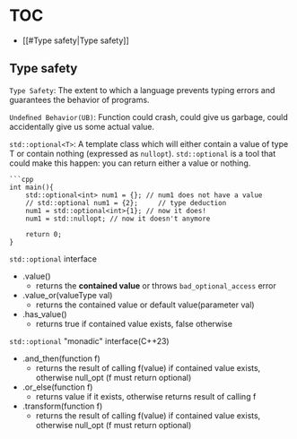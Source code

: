 # TOC
- [[#Type safety|Type safety]]

## Type safety

`Type Safety`: The extent to which a language prevents typing errors and guarantees the behavior of programs.

`Undeﬁned Behavior(UB)`: Function could crash, could give us garbage, could accidentally give us some actual value.

`std::optional<T>`: A template class which will either contain a value of type T or contain nothing (expressed as `nullopt`). `std::optional` is a tool that could make this happen: you can return either a value or nothing.

```ad-example
```cpp
int main(){
	std::optional<int> num1 = {}; // num1 does not have a value
	// std::optional num1 = {2};     // type deduction
	num1 = std::optional<int>{1}; // now it does!
	num1 = std::nullopt; // now it doesn't anymore
 
	return 0;
}
```

 `std::optional` interface
 - .value()
	 - returns the **contained value** or throws `bad_optional_access` error
- .value_or(valueType val)
	- returns the contained value or default value(parameter val)
- .has_value()
	- returns true if contained value exists, false otherwise

 `std::optional` "monadic" interface(C++23)
 - .and_then(function f)
	 - returns the result of calling f(value) if contained value exists, otherwise null_opt (f must return optional)
- .or_else(function f)
	- returns value if it exists, otherwise returns result of calling f
- .transform(function f)
	- returns the result of calling f(value) if contained value exists, otherwise null_opt (f must return optional<valueType>)

